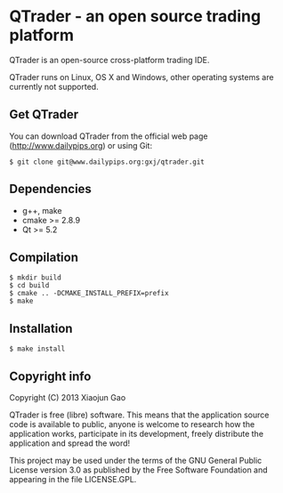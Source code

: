 QTrader - an open source trading platform 
====================================
QTrader is an open-source cross-platform trading IDE. 

QTrader runs on Linux, OS X and Windows,
other operating systems are currently not supported.


Get QTrader
--------
You can download QTrader from the official web page
(http://www.dailypips.org) or using Git:

    $ git clone git@www.dailypips.org:gxj/qtrader.git 


Dependencies
------------
- g++, make
- cmake >= 2.8.9
- Qt >= 5.2

Compilation
-----------
    $ mkdir build
    $ cd build
    $ cmake .. -DCMAKE_INSTALL_PREFIX=prefix
    $ make


Installation
------------
    $ make install


Copyright info
--------------
Copyright (C) 2013 Xiaojun Gao 

QTrader is free (libre) software. This means that the application
source code is available to public, anyone is welcome to research
how the application works, participate in its development, freely
distribute the application and spread the word!

This project may be used under the terms of the
GNU General Public License version 3.0 as published by the
Free Software Foundation and appearing in the file LICENSE.GPL.
